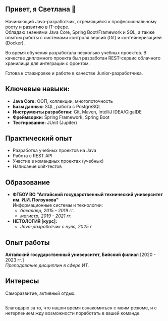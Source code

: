 ## Привет, я Светлана 👋
Начинающий Java-разработчик, стремящийся к профессиональному росту и развитию в IT-сфере.   
Обладаю знаниями Java Core, Spring Boot/Framework и SQL, а также опытом работы с системами контроля версий (Git) и контейнеризацией (Docker).

Во время обучения разработала несколько учебных проектов. В качестве дипломного проекта был разработан REST-сервис облачного хранилища для интеграции с фронтом.    

Готова к стажировке и работе в качестве Junior-разработчика. 

## Ключевые навыки:
- __Java Core:__ ООП, коллекции, многопоточность
- __Базы данных:__ SQL, работа с PostgreSQL
- __Инструменты разработки:__ Git, Maven, IntelliJ IDEA/GigaIDE
- __Фреймворки:__ Spring Framework, Spring Boot
- __Тестирование:__ JUnit (Jupiter)

## Практический опыт
- Разработка учебных проектов на Java
- Работа с REST API
- Участие в командных проектах (учебных)
- Написание unit-тестов

## Образование
- __ФГБОУ ВО "Алтайский государственный технический университет им. И.И. Ползунова"__  
   Информационные системы и технологии:
  - _бакалавр, 2015 - 2019 гг._
  - _магистр, 2019 - 2021 гг._
-  __НЕТОЛОГИЯ [курс]:__
      - _Java-разработчик с нуля, 2025 г._

## Опыт работы
__Алтайский государственный университет, Бийский филиал__ [2020 - 2023 гг.]  
_Преподавание дисциплин в сфере ИТ._

## Интересы
Саморазвитие, активный отдых.
##   
Благодарю за то, что нашли время ознакомиться с моим резюме, и с нетерпением жду возможности поработать в вашей команде.
